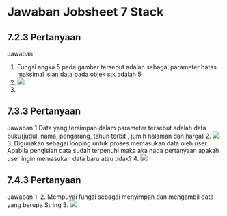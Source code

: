 # Jawaban Jobsheet 7 Stack
## 7.2.3 Pertanyaan
Jawaban
1. Fungsi angka 5 pada gambar tersebut adalah sebagai parameter batas maksimal isian data pada
objek stk adalah 5
2. <img src = "no2.png">
3. 

## 7.3.3 Pertanyaan
Jawaban
1.Data yang tersimpan dalam parameter tersebut adalah data buku(judul, nama, pengarang,
tahun terbit , jumlh halaman dan harga)
2. <img src = "potongancoding.png">
3.  Digunakan sebagai looping untuk proses memasukan data oleh user. Apabila pengisian data
sudah terpenuhi maka aka nada pertanyaan apakah user ingin memasukan data baru atau
tidak?
4. <img src = "no4.png">


## 7.4.3 Pertanyaan

Jawaban
1. 
2. Mempuyai fungsi sebagai menyimpan dan mengambil data yang berupa String
3. <img src = "no3.png">


 
